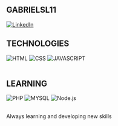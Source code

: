 ## GABRIELSL11

[![LinkedIn](https://img.shields.io/badge/LinkedIn-0077B5?style=for-the-badge&logo=linkedin&logoColor=white)](https://www.linkedin.com/in/gabrielsl11/)

## TECHNOLOGIES

<div>
    <img alt="HTML" src="https://img.shields.io/badge/HTML5-E34F26?style=for-the-badge&logo=html5&logoColor=white"/>
    <img alt="CSS" src="https://img.shields.io/badge/CSS-239120?&style=for-the-badge&logo=css3&logoColor=white"/>
    <img alt="JAVASCRIPT" src="https://img.shields.io/badge/JavaScript-F7DF1E?style=for-the-badge&logo=javascript&logoColor=black"/>
</div></br>

## LEARNING

<div>
    <img alt="PHP" src="https://img.shields.io/badge/PHP-777BB4?style=for-the-badge&logo=php&logoColor=white"/>
    <img alt="MYSQL" src="https://img.shields.io/badge/MySQL-005C84?style=for-the-badge&logo=mysql&logoColor=white"/>
    <img alt="Node.js" src="https://img.shields.io/badge/Node.js-43853D?style=for-the-badge&logo=node.js&logoColor=white"/>
</div></br>

Always learning and developing new skills
